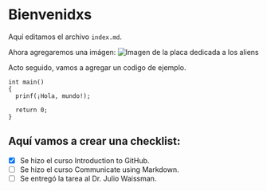 # Bienvenidxs

Aquí editamos el archivo `index.md`.

Ahora agregaremos una imágen: 
![Imagen de la placa dedicada a los aliens](https://upload.wikimedia.org/wikipedia/commons/thumb/0/02/Pioneer_plaque.svg/1200px-Pioneer_plaque.svg.png)

Acto seguido, vamos a agregar un codigo de ejemplo.

```
int main()
{
  prinf(¡Hola, mundo!);
  
  return 0;
}
```
## Aquí vamos a crear una checklist:

- [x] Se hizo el curso Introduction to GitHub.
- [ ] Se hizo el curso Communicate using Markdown.
- [ ] Se entregó la tarea al Dr. Julio Waissman.
